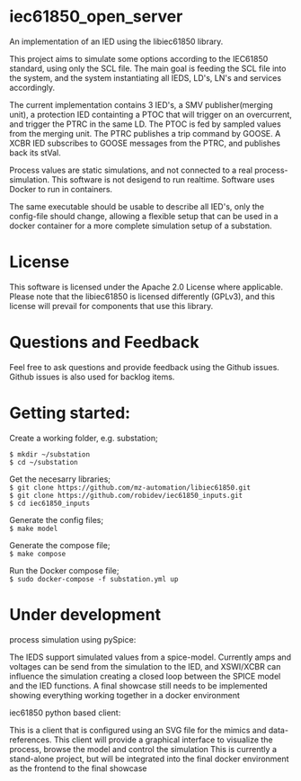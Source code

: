# iec61850_open_server
An implementation of an IED using the libiec61850 library.

This project aims to simulate some options according to the IEC61850 standard, using only the SCL file. 
The main goal is feeding the SCL file into the system, and the system instantiating all IEDS, LD's, 
LN's and services accordingly.

The current implementation contains 3 IED's, a SMV publisher(merging unit), a protection IED containting 
a PTOC that will trigger on an overcurrent, and trigger the PTRC in the same LD. The PTOC is fed by 
sampled values from the merging unit. The PTRC publishes a trip command by GOOSE.
A XCBR IED subscribes to GOOSE messages from the PTRC, and publishes back its stVal.

Process values are static simulations, and not connected to a real process-simulation. This software is not desigend to run realtime. Software uses Docker to run in containers.

The same executable should be usable to describe all IED's, only the config-file should change, allowing
a flexible setup that can be used in a docker container for a more complete simulation setup of a substation.

# License
This software is licensed under the Apache 2.0 License where applicable. Please note that the libiec61850 is licensed differently (GPLv3), and this license will prevail for components that use this library. 

# Questions and Feedback

Feel free to ask questions and provide feedback using the Github issues. Github issues is also used for backlog items.

# Getting started:

Create a working folder, e.g. substation;  
  
`$ mkdir ~/substation`  
`$ cd ~/substation`  
  
Get the necesarry libraries;  
`$ git clone https://github.com/mz-automation/libiec61850.git`  
`$ git clone https://github.com/robidev/iec61850_inputs.git`  
`$ cd iec61850_inputs`  
  
Generate the config files;  
`$ make model`  
  
Generate the compose file;  
`$ make compose`  
  
Run the Docker compose file;  
`$ sudo docker-compose -f substation.yml up`  

# Under development

process simulation using pySpice:

The IEDS support simulated values from a spice-model. 
Currently amps and voltages can be send from the simulation to the IED, and XSWI/XCBR can influence the simulation creating a closed loop between the SPICE model and the IED functions.
A final showcase still needs to be implemented showing everything working together in a docker environment

iec61850 python based client: 

This is a client that is configured using an SVG file for the mimics and data-references. 
This client will provide a graphical interface to visualize the process, browse the model and control the simulation
This is currently a stand-alone project, but will be integrated into the final docker environment as the frontend to the final showcase
